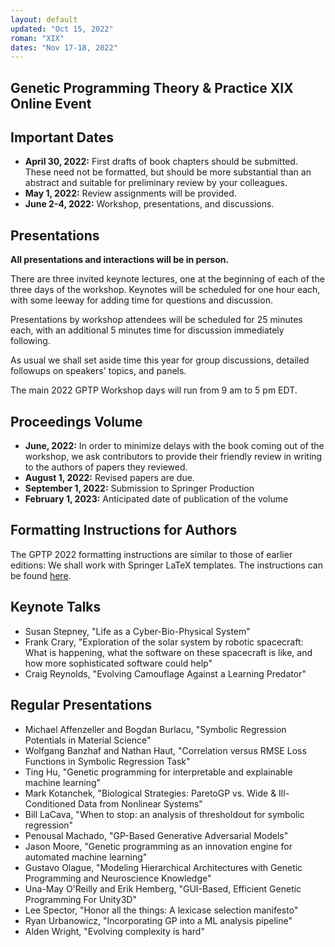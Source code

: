```yaml
---
layout: default
updated: "Oct 15, 2022"
roman: "XIX"
dates: "Nov 17-18, 2022"
---
```


## Genetic Programming Theory & Practice XIX Online Event


## Important Dates

- **April 30, 2022:** First drafts of book chapters should be submitted. These need not be formatted, but should be more substantial than an abstract and suitable for preliminary review by your colleagues.
- **May 1, 2022:** Review assignments will be provided.
- **June 2-4, 2022:** Workshop, presentations, and discussions.

## Presentations
**All presentations and interactions will be in person.**

There are three invited keynote lectures, one at the beginning of each of the three days of the workshop. Keynotes will be scheduled for one hour each, with some
leeway for adding time for questions and discussion. 

Presentations by workshop attendees will be scheduled for 25 minutes each, with an additional 5 minutes time for discussion immediately following.

As usual we shall set aside time this year for group discussions, detailed followups on speakers' topics, and panels.

The main 2022 GPTP Workshop days will run from 9 am to 5 pm EDT. 

## Proceedings Volume

- **June, 2022:** In order to minimize delays with the book coming out of the workshop, we ask contributors to provide their friendly review in writing to the authors of papers they reviewed.  
- **August 1, 2022:** Revised papers are due.
- **September 1, 2022:** Submission to Springer Production
- **February 1, 2023:** Anticipated date of publication of the volume

## Formatting Instructions for Authors

The GPTP 2022 formatting instructions are similar to those of earlier editions: We shall work with Springer LaTeX templates. The instructions can be found [here](https://github.com/banzhaf/GPTP-2021-Chapter-Formatting).



## Keynote Talks

- Susan Stepney, "Life as a Cyber-Bio-Physical System"
- Frank Crary, "Exploration of the solar system by robotic spacecraft: What is happening, what the software on these spacecraft is like, and how more sophisticated software could help"
- Craig Reynolds, "Evolving Camouflage Against a Learning Predator"

## Regular Presentations 

- Michael Affenzeller and Bogdan Burlacu, "Symbolic Regression Potentials in Material Science"
- Wolfgang Banzhaf and Nathan Haut, "Correlation versus RMSE Loss Functions in Symbolic Regression Task"
- Ting Hu, "Genetic programming for interpretable and explainable machine learning"
- Mark Kotanchek, "Biological Strategies: ParetoGP vs. Wide & Ill-Conditioned Data from Nonlinear Systems"
- Bill LaCava, "When to stop: an analysis of thresholdout for symbolic regression"
- Penousal Machado, "GP-Based Generative Adversarial Models"
- Jason Moore, "Genetic programming as an innovation engine for automated machine learning"
- Gustavo Olague, "Modeling Hierarchical Architectures with Genetic Programming and Neuroscience Knowledge"
- Una-May O'Reilly and Erik Hemberg, "GUI-Based, Efficient Genetic Programming For Unity3D"
- Lee Spector, "Honor all the things: A lexicase selection manifesto"
- Ryan Urbanowicz, "Incorporating GP into a ML analysis pipeline"
- Alden Wright, "Evolving complexity is hard"
